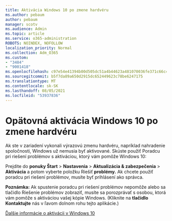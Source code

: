 ```yaml
---
title: Aktivácia Windows 10 po zmene hardvéru
ms.author: pebaum
author: pebaum
manager: scotv
ms.audience: Admin
ms.topic: article
ms.service: o365-administration
ROBOTS: NOINDEX, NOFOLLOW
localization_priority: Normal
ms.collection: Adm_O365
ms.custom:
- "3484"
- "9001418"
ms.openlocfilehash: c97e54e41394b00d505dc51a4b44623a481070036fe371c66c4bba5afd362663
ms.sourcegitcommit: b5f7da89a650d2915dc652449623c78be6247175
ms.translationtype: MT
ms.contentlocale: sk-SK
ms.lasthandoff: 08/05/2021
ms.locfileid: "53937836"
---
```

# <a name="reactivating-windows-10-after-a-hardware-change"></a>Opätovná aktivácia Windows 10 po zmene hardvéru

Ak ste v zariadení vykonali výrazovú zmenu hardvéru, napríklad nahradenie spoločnosti, Windows už nemusia byť aktivované. Skúste použiť Poradcu pri riešení problémov s aktiváciou, ktorý vám pomôže Windows 10:

Prejdite do **ponuky Štart**  >  **Nastavenia**  >  **Aktualizácia & zabezpečenia**  >  **Aktivácia** a potom vyberte položku Riešiť **problémy.** Ak chcete použiť poradcu pri riešení problémov, musíte byť prihlásení ako správca.

**Poznámka:** Ak spustenie poradcu pri riešení problémov nepomôže alebo  sa tlačidlo Riešenie problémov zobraziť, musíte sa porozprávať s osobou, ktorá vám pomôže s aktiváciou vašej kópie Windows. (Kliknite na **tlačidlo Kontaktujte** nás v ľavom dolnom rohu tejto aplikácie.)

[Ďalšie informácie o aktivácii v Windows 10](https://support.microsoft.com/help/12440/windows-10-activate)

